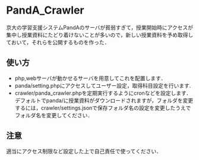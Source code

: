 # PandA_Crawler
京大の学習支援システムPandAのサーバが貧弱すぎて，授業開始時にアクセスが集中し授業資料にたどり着けないことが多いので，新しい授業資料を予め取得しておいて，それらを公開するものを作った．

## 使い方
 - php,webサーバが動かせるサーバを用意してこれを配置します．  
 - panda/setting.phpにアクセスしてユーザー設定，取得科目設定を行います.  
 - crawler/panda_crawler.phpを定期実行するようにcronなどを設定します．  
デフォルトでpanda/に授業資料がダウンロードされますが，フォルダを変更するには，crawler/settings.jsonで保存フォルダ名の設定を変更したうえでフォルダ名を変更してください．

## 注意
適当にアクセス制限など設定した上で自己責任で使ってください．
